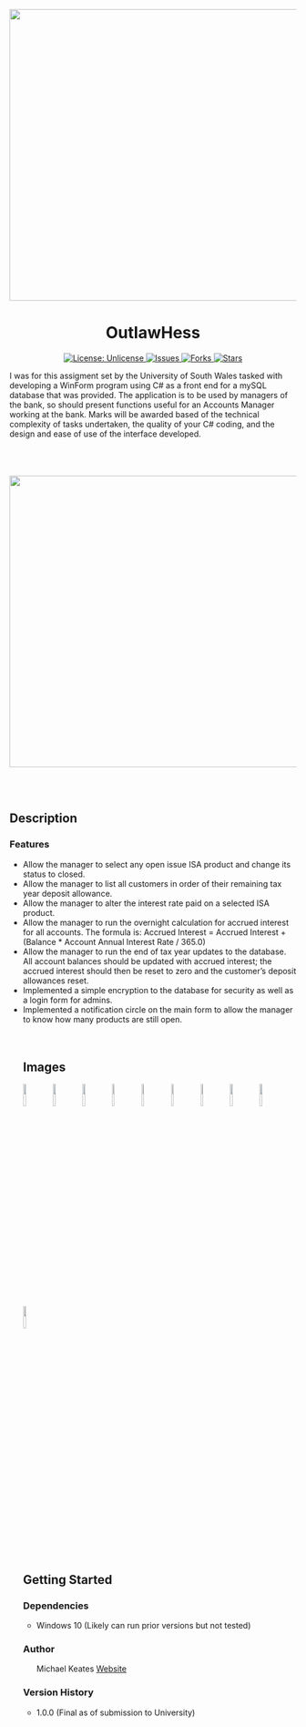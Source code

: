 <p align="center">
  <img src="https://repository-images.githubusercontent.com/580088261/a76dbb7c-760b-4a10-a656-3e13a934a26b" width="512px"/>
</p>
<h1 align="center">OutlawHess</h1>
<p align="center">

<a href="http://unlicense.org/">
<img src="https://img.shields.io/badge/license-Unlicense-blue.svg" alt="License: Unlicense">
</a>

<a href="https://github.com/michaelkeates/OutlawHess/issues">
<img src="https://img.shields.io/github/issues/michaelkeates/OutlawHess.svg" alt="Issues">
</a>

<a href="https://github.com/michaelkeates/OutlawHess/fork">
<img src="https://img.shields.io/github/forks/michaelkeates/OutlawHess.svg" alt="Forks">
</a>

<a href="https://github.com/michaelkeates/OutlawHess">
<img src="https://img.shields.io/github/stars/michaelkeates/OutlawHess.svg" alt="Stars">
</a>

</p>
I was for this assigment set by the University of South Wales tasked with developing a WinForm program using C# as a front end for a mySQL database that was provided. The application is to be used by managers of the bank, so should present functions useful for an Accounts Manager working at the bank. Marks will be awarded based of the technical complexity of tasks undertaken, the quality of your C# coding, and the design and ease of use of the interface developed.
<br></br>
<br></br>
<p align="center">
  <img src="https://blog.michaelkeates.co.uk/wp-content/uploads/2022/08/Screenshot-2022-08-02-at-14.15.28.png" width="512px"/>
</p>
<br></br>
<h2 align="left">Description</h1>

<h3 align="left">Features</h3>
<ul>
<li>Allow the manager to select any open issue ISA product and change its status to closed.</li>
<li>Allow the manager to list all customers in order of their remaining tax year deposit allowance.</li>
<li>Allow the manager to alter the interest rate paid on a selected ISA product.</li>
<li>Allow the manager to run the overnight calculation for accrued interest for all accounts. The formula is: Accrued Interest = Accrued Interest + (Balance * Account Annual Interest Rate / 365.0)</li>
<li>Allow the manager to run the end of tax year updates to the database. All account balances should be updated with accrued interest; the accrued interest should then be reset to zero and the customer’s deposit allowances reset.</li>
<li>Implemented a simple encryption to the database for security as well as a login form for admins.</li>
<li>Implemented a notification circle on the main form to allow the manager to know how many products are still open.</li>
<br></br>
<h2 align="left">Images</h1>

<img src="https://blog.michaelkeates.co.uk/wp-content/uploads/2023/01/Screenshot-2022-08-02-at-14.13.11.jpg" width="10%"/>
<img src="https://blog.michaelkeates.co.uk/wp-content/uploads/2023/01/Screenshot-2022-08-02-at-14.13.27.jpg" width="10%"/>
<img src="https://blog.michaelkeates.co.uk/wp-content/uploads/2023/01/Screenshot-2022-08-02-at-14.14.20.jpg" width="10%"/>
<img src="https://blog.michaelkeates.co.uk/wp-content/uploads/2023/01/Screenshot-2022-08-02-at-14.14.28.jpg" width="10%"/>
<img src="https://blog.michaelkeates.co.uk/wp-content/uploads/2023/01/Screenshot-2022-08-02-at-14.14.37.jpg" width="10%"/>
<img src="https://blog.michaelkeates.co.uk/wp-content/uploads/2023/01/Screenshot-2022-08-02-at-14.14.51.jpg" width="10%"/>
<img src="https://blog.michaelkeates.co.uk/wp-content/uploads/2023/01/Screenshot-2022-08-02-at-14.14.59.jpg" width="10%"/>
<img src="https://blog.michaelkeates.co.uk/wp-content/uploads/2023/01/Screenshot-2022-08-02-at-14.15.14.jpg" width="10%"/>
<img src="https://blog.michaelkeates.co.uk/wp-content/uploads/2023/01/Screenshot-2022-08-02-at-14.15.28.jpg" width="10%"/>
<img src="https://blog.michaelkeates.co.uk/wp-content/uploads/2023/01/Screenshot-2022-08-02-at-14.15.55.jpg" width="10%"/>

<br></br>
<h2 align="left">Getting Started</h1>

<h3 align="left">Dependencies</h3>
<ul>
<li>Windows 10 (Likely can run prior versions but not tested)</li>
</ul>

<h3 align="left">Author</h3>
<ul>
Michael Keates <a href="https://www.michaelkeates.co.uk">Website</a>
</ul>

<h3 align="left">Version History</h3>
<ul>
<li>1.0.0 (Final as of submission to University)</li>
</ul>
